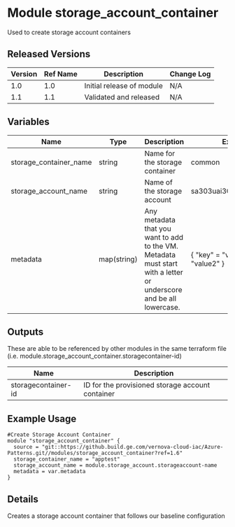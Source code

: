 # Module storage_account_container

Used to create storage account containers

## Released Versions


| Version | Ref Name | Description               | Change Log |
| ------- | -------- | ------------------------- | ---------- |
| 1.0     | 1.0      | Initial release of module | N/A        |
| 1.1     | 1.1      | Validated and released    | N/A        |

## Variables

| Name                   | Type        | Description                                                                                                        | Example                                | Optional? |
| ---------------------- | ----------- | ------------------------------------------------------------------------------------------------------------------ | -------------------------------------- | --------- |
| storage_container_name | string      | Name for the storage container                                                                                     | common                                 | No        |
| storage_account_name   | string      | Name of the storage account                                                                                        | sa303uai3047228common                  | No        |
| metadata               | map(string) | Any metadata that you want to add to the VM. Metadata must start with a letter or underscore and be all lowercase. | { "key" = "value", "key2" = "value2" } | Yes       |


## Outputs

These are able to be referenced by other modules in the same terraform file (i.e. module.storage_account_container.storagecontainer-id)

| Name                | Description                                      |
| ------------------- | ------------------------------------------------ |
| storagecontainer-id | ID for the provisioned storage account container |

## Example Usage

```
#Create Storage Account Container
module "storage_account_container" {
  source = "git::https://github.build.ge.com/vernova-cloud-iac/Azure-Patterns.git//modules/storage_account_container?ref=1.6"
  storage_container_name = "apptest"
  storage_account_name = module.storage_account.storageaccount-name
  metadata = var.metadata
}
```

## Details

Creates a storage account container that follows our baseline configuration
